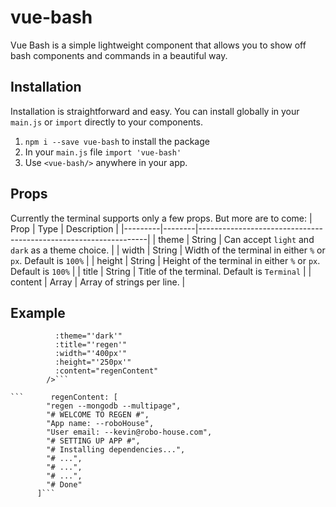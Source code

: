 # vue-bash

Vue Bash is a simple lightweight component that allows you to show off bash components and commands in a beautiful way.

## Installation

Installation is straightforward and easy. You can install globally in your `main.js` or `import` directly to your components.

1. `npm i --save vue-bash` to install the package
2. In your `main.js` file `import 'vue-bash'`
3. Use `<vue-bash/>` anywhere in your app.

## Props

Currently the terminal supports only a few props. But more are to come:
| Prop | Type | Description |
|---------|--------|-----------------------------------------------------------------|
| theme | String | Can accept `light` and `dark` as a theme choice. |
| width | String | Width of the terminal in either `%` or `px`. Default is `100%` |
| height | String | Height of the terminal in either `%` or `px`. Default is `100%` |
| title | String | Title of the terminal. Default is `Terminal` |
| content | Array | Array of strings per line. |

## Example

````<vue-bash
          :theme="'dark'"
          :title="'regen'"
          :width="'400px'"
          :height="'250px'"
          :content="regenContent"
        />```

```      regenContent: [
        "regen --mongodb --multipage",
        "# WELCOME TO REGEN #",
        "App name: --roboHouse",
        "User email: --kevin@robo-house.com",
        "# SETTING UP APP #",
        "# Installing dependencies...",
        "# ...",
        "# ...",
        "# ...",
        "# Done"
      ]```
````
